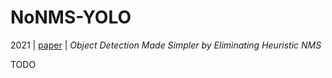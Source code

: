 # NoNMS-YOLO

2021 | [paper](https://arxiv.org/pdf/2101.11782) | _Object Detection Made Simpler by Eliminating Heuristic NMS_

TODO

